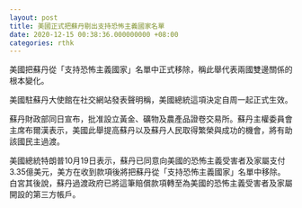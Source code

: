 ```yaml
---
layout: post
title: 美國正式把蘇丹剔出支持恐怖主義國家名單
date: 2020-12-15 00:38:36.000000000 +08:00
categories: rthk
---
```


美國把蘇丹從「支持恐怖主義國家」名單中正式移除，稱此舉代表兩國雙邊關係的根本變化。

美國駐蘇丹大使館在社交網站發表聲明稱，美國總統這項決定自周一起正式生效。

蘇丹財政部同日宣布，批准設立黃金、礦物及農產品證卷交易所。蘇丹主權委員會主席布爾漢表示，美國此舉提高蘇丹以及蘇丹人民取得繁榮與成功的機會，將有助該國民主過渡。

美國總統特朗普10月19日表示，蘇丹已同意向美國的恐怖主義受害者及家屬支付3.35億美元，美方在收到款項後將把蘇丹從「支持恐怖主義國家」名單中移除。白宮其後說，蘇丹過渡政府已將這筆賠償款項轉至為美國的恐怖主義受害者及家屬開設的第三方帳戶。
